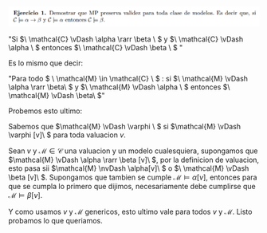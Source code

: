 ![alt text](image.png)

"Si $\ \mathcal{C} \vDash \alpha \rarr \beta \ $ y $\ \mathcal{C} \vDash \alpha \ $ entonces $\ \mathcal{C} \vDash \beta \ $ "

Es lo mismo que decir:  

"Para todo $ \ \mathcal{M} \in \mathcal{C} \ $ :  si $\ \mathcal{M} \vDash \alpha \rarr \beta\ $ y $\ \mathcal{M} \vDash \alpha \ $ entonces $\ \mathcal{M} \vDash \beta\ $"


Probemos esto ultimo:

Sabemos que $\mathcal{M} \vDash \varphi \ $ si $\mathcal{M} \vDash \varphi [v]\ $ para toda valuacion $v$.

Sean $v$ y $\mathcal{M} \in \mathcal{C}$ una valuacion y un modelo cualesquiera, supongamos que
$\mathcal{M} \vDash \alpha \rarr \beta [v]\ $, por la definicion de valuacion, esto pasa sii  $\mathcal{M} \nvDash \alpha[v]\ $ o $\ \mathcal{M} \vDash \beta [v]\ $.
Supongamos que tambien se cumple $\mathcal{M} \vDash \alpha[v]$, entonces para que se cumpla lo primero que dijimos, necesariamente debe cumplirse que $\mathcal{M} \vDash \beta[v]$. 

Y como usamos $v$ y $\mathcal{M}$ genericos, esto ultimo vale para todos $v$ y $\mathcal{M}$. Listo probamos lo que queriamos.
